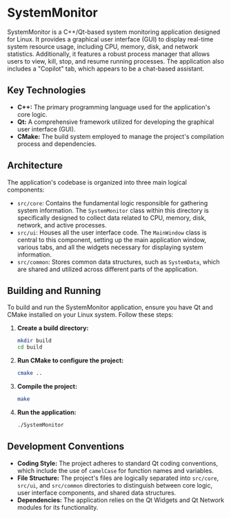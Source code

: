 # SystemMonitor

SystemMonitor is a C++/Qt-based system monitoring application designed for Linux. It provides a graphical user interface (GUI) to display real-time system resource usage, including CPU, memory, disk, and network statistics. Additionally, it features a robust process manager that allows users to view, kill, stop, and resume running processes. The application also includes a "Copilot" tab, which appears to be a chat-based assistant.

## Key Technologies

*   **C++:** The primary programming language used for the application's core logic.
*   **Qt:** A comprehensive framework utilized for developing the graphical user interface (GUI).
*   **CMake:** The build system employed to manage the project's compilation process and dependencies.

## Architecture

The application's codebase is organized into three main logical components:

*   `src/core`: Contains the fundamental logic responsible for gathering system information. The `SystemMonitor` class within this directory is specifically designed to collect data related to CPU, memory, disk, network, and active processes.
*   `src/ui`: Houses all the user interface code. The `MainWindow` class is central to this component, setting up the main application window, various tabs, and all the widgets necessary for displaying system information.
*   `src/common`: Stores common data structures, such as `SystemData`, which are shared and utilized across different parts of the application.

## Building and Running

To build and run the SystemMonitor application, ensure you have Qt and CMake installed on your Linux system. Follow these steps:

1.  **Create a build directory:**
    ```bash
    mkdir build
    cd build
    ```

2.  **Run CMake to configure the project:**
    ```bash
    cmake ..
    ```

3.  **Compile the project:**
    ```bash
    make
    ```

4.  **Run the application:**
    ```bash
    ./SystemMonitor
    ```

## Development Conventions

*   **Coding Style:** The project adheres to standard Qt coding conventions, which include the use of `camelCase` for function names and variables.
*   **File Structure:** The project's files are logically separated into `src/core`, `src/ui`, and `src/common` directories to distinguish between core logic, user interface components, and shared data structures.
*   **Dependencies:** The application relies on the Qt Widgets and Qt Network modules for its functionality.
